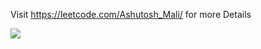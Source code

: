 





Visit https://leetcode.com/Ashutosh_Mali/ for more Details

![](https://leetcard.jacoblin.cool/Ashutosh_Mali?ext=heatmap)
